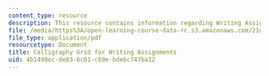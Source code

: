 ```yaml
---
content_type: resource
description: This resource contains information regarding Writing Assignments.
file: /media/https%3A/open-learning-course-data-rc.s3.amazonaws.com/21g-108-chinese-ii-streamlined-spring-2015/4b1499ecde836c01c69ebde6c747ba12_MIT21G_108S15_Calligraphy.pdf
file_type: application/pdf
resourcetype: Document
title: Calligraphy Grid for Writing Assignments
uid: 4b1499ec-de83-6c01-c69e-bde6c747ba12
---
```

